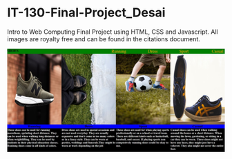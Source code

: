 # IT-130-Final-Project_Desai
Intro to Web Computing Final Project using HTML, CSS and Javascript. All images are royalty free and can be found in the citations document.

![Alt-Text](/Shoes1.JPG)
